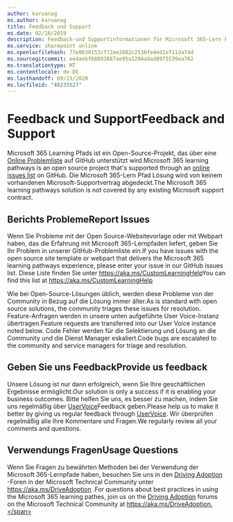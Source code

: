 ```yaml
---
author: karuanag
ms.author: karuanag
title: Feedback und Support
ms.date: 02/10/2019
description: Feedback-und Supportinformationen für Microsoft 365-Lern Pfade
ms.service: sharepoint online
ms.openlocfilehash: 77e0630153cf72ee2682c2536fe4ed2ef11da74d
ms.sourcegitcommit: ee4aebf60893887ae95a1294a9ad8975539ea762
ms.translationtype: MT
ms.contentlocale: de-DE
ms.lasthandoff: 09/23/2020
ms.locfileid: "48233527"
---
```

# <a name="feedback-and-support"></a><span data-ttu-id="5f189-103">Feedback und Support</span><span class="sxs-lookup"><span data-stu-id="5f189-103">Feedback and Support</span></span>

<span data-ttu-id="5f189-104">Microsoft 365 Learning Pfads ist ein Open-Source-Projekt, das über eine [Online Problemliste](https://aka.ms/CustomLearningHelp) auf GitHub unterstützt wird.</span><span class="sxs-lookup"><span data-stu-id="5f189-104">Microsoft 365 learning pathways is an open source project that's supported through an [online issues list](https://aka.ms/CustomLearningHelp) on GitHub.</span></span> <span data-ttu-id="5f189-105">Die Microsoft 365-Lern Pfad Lösung wird von keinem vorhandenen Microsoft-Supportvertrag abgedeckt.</span><span class="sxs-lookup"><span data-stu-id="5f189-105">The Microsoft 365 learning pathways solution is not covered by any existing Microsoft support contract.</span></span>  

## <a name="report-issues"></a><span data-ttu-id="5f189-106">Berichts Probleme</span><span class="sxs-lookup"><span data-stu-id="5f189-106">Report Issues</span></span>

<span data-ttu-id="5f189-107">Wenn Sie Probleme mit der Open Source-Websitevorlage oder mit Webpart haben, das die Erfahrung mit Microsoft 365-Lernpfaden liefert, geben Sie Ihr Problem in unserer GitHub-Problemliste ein.</span><span class="sxs-lookup"><span data-stu-id="5f189-107">If you have issues with the open source site template or webpart that delivers the Microsoft 365 learning pathways experience, please enter your issue in our GitHub issues list.</span></span>  <span data-ttu-id="5f189-108">Diese Liste finden Sie unter https://aka.ms/CustomLearningHelp</span><span class="sxs-lookup"><span data-stu-id="5f189-108">You can find this list at https://aka.ms/CustomLearningHelp</span></span>  

<span data-ttu-id="5f189-109">Wie bei Open-Source-Lösungen üblich, werden diese Probleme von der Community in Bezug auf die Lösung immer älter.</span><span class="sxs-lookup"><span data-stu-id="5f189-109">As is standard with open source solutions, the community triages these issues for resolution.</span></span> <span data-ttu-id="5f189-110">Feature-Anfragen werden in unsere unten aufgeführte User Voice-Instanz übertragen.</span><span class="sxs-lookup"><span data-stu-id="5f189-110">Feature requests are transferred into our User Voice instance noted below.</span></span> <span data-ttu-id="5f189-111">Code Fehler werden für die Selektierung und Lösung an die Community und die Dienst Manager eskaliert.</span><span class="sxs-lookup"><span data-stu-id="5f189-111">Code bugs are escalated to the community and service managers for triage and resolution.</span></span>  

## <a name="provide-us-feedback"></a><span data-ttu-id="5f189-112">Geben Sie uns Feedback</span><span class="sxs-lookup"><span data-stu-id="5f189-112">Provide us feedback</span></span>

<span data-ttu-id="5f189-113">Unsere Lösung ist nur dann erfolgreich, wenn Sie Ihre geschäftlichen Ergebnisse ermöglicht.</span><span class="sxs-lookup"><span data-stu-id="5f189-113">Our solution is only a success if it is enabling your business outcomes.</span></span>  <span data-ttu-id="5f189-114">Bitte helfen Sie uns, es besser zu machen, indem Sie uns regelmäßig über  [UserVoice](https://go.microsoft.com/fwlink/?linkid=2109552)Feedback geben.</span><span class="sxs-lookup"><span data-stu-id="5f189-114">Please help us to make it better by giving us regular feedback through  [UserVoice](https://go.microsoft.com/fwlink/?linkid=2109552).</span></span>  <span data-ttu-id="5f189-115">Wir überprüfen regelmäßig alle Ihre Kommentare und Fragen.</span><span class="sxs-lookup"><span data-stu-id="5f189-115">We regularly review all your comments and questions.</span></span> 

## <a name="usage-questions"></a><span data-ttu-id="5f189-116">Verwendungs Fragen</span><span class="sxs-lookup"><span data-stu-id="5f189-116">Usage Questions</span></span>

<span data-ttu-id="5f189-117">Wenn Sie Fragen zu bewährten Methoden bei der Verwendung der Microsoft 365-Lernpfade haben, besuchen Sie uns in den [Driving Adoption](https://aka.ms/DriveAdoption) -Foren in der Microsoft Technical Community unter https://aka.ms/DriveAdoption .</span><span class="sxs-lookup"><span data-stu-id="5f189-117">For questions about best practices in using the Microsoft 365 learning pathes, join us on the [Driving Adoption](https://aka.ms/DriveAdoption) forums on the Microsoft Technical Community at https://aka.ms/DriveAdoption.</span></span> 

